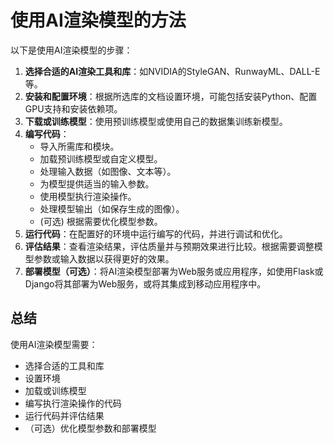 # 使用AI渲染模型的方法

以下是使用AI渲染模型的步骤：

1. **选择合适的AI渲染工具和库**：如NVIDIA的StyleGAN、RunwayML、DALL-E等。
2. **安装和配置环境**：根据所选库的文档设置环境，可能包括安装Python、配置GPU支持和安装依赖项。
3. **下载或训练模型**：使用预训练模型或使用自己的数据集训练新模型。
4. **编写代码**：
   - 导入所需库和模块。
   - 加载预训练模型或自定义模型。
   - 处理输入数据（如图像、文本等）。
   - 为模型提供适当的输入参数。
   - 使用模型执行渲染操作。
   - 处理模型输出（如保存生成的图像）。
   - (可选) 根据需要优化模型参数。
5. **运行代码**：在配置好的环境中运行编写的代码，并进行调试和优化。
6. **评估结果**：查看渲染结果，评估质量并与预期效果进行比较。根据需要调整模型参数或输入数据以获得更好的效果。
7. **部署模型（可选）**：将AI渲染模型部署为Web服务或应用程序，如使用Flask或Django将其部署为Web服务，或将其集成到移动应用程序中。

## 总结

使用AI渲染模型需要：

- 选择合适的工具和库
- 设置环境
- 加载或训练模型
- 编写执行渲染操作的代码
- 运行代码并评估结果
- （可选）优化模型参数和部署模型
